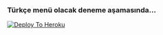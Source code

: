 ### Türkçe menü olacak deneme aşamasında... 
[![Deploy To Heroku](https://www.herokucdn.com/deploy/button.svg)](https://heroku.com/deploy)
